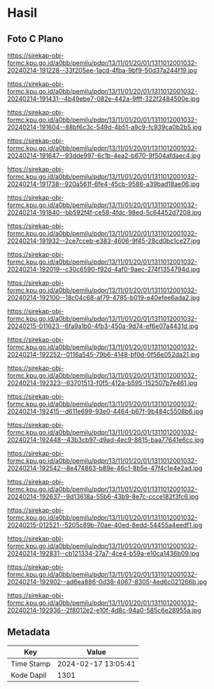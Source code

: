 # Hasil

## Foto C Plano

https://sirekap-obj-formc.kpu.go.id/a0bb/pemilu/pdpr/13/11/01/20/01/1311012001032-20240214-191228--33f205ee-1acd-4fba-9bf9-50d37a244f19.jpg

https://sirekap-obj-formc.kpu.go.id/a0bb/pemilu/pdpr/13/11/01/20/01/1311012001032-20240214-191431--4b49ebe7-082e-442a-9fff-322f2484500e.jpg

https://sirekap-obj-formc.kpu.go.id/a0bb/pemilu/pdpr/13/11/01/20/01/1311012001032-20240214-191604--88bf6c3c-549d-4b51-a9c9-fc939ca0b2b5.jpg

https://sirekap-obj-formc.kpu.go.id/a0bb/pemilu/pdpr/13/11/01/20/01/1311012001032-20240214-191647--93dde997-6c1b-4ea2-b670-9f504afdaec4.jpg

https://sirekap-obj-formc.kpu.go.id/a0bb/pemilu/pdpr/13/11/01/20/01/1311012001032-20240214-191738--920a561f-6fe4-45cb-9586-a39bad18ae06.jpg

https://sirekap-obj-formc.kpu.go.id/a0bb/pemilu/pdpr/13/11/01/20/01/1311012001032-20240214-191840--bb592f4f-ce58-4fdc-98ed-5c64452d7208.jpg

https://sirekap-obj-formc.kpu.go.id/a0bb/pemilu/pdpr/13/11/01/20/01/1311012001032-20240214-191932--2ce7cceb-e383-4606-9f45-28cd0bc1ce27.jpg

https://sirekap-obj-formc.kpu.go.id/a0bb/pemilu/pdpr/13/11/01/20/01/1311012001032-20240214-192019--c30c6590-f92d-4af0-9aec-274f1354794d.jpg

https://sirekap-obj-formc.kpu.go.id/a0bb/pemilu/pdpr/13/11/01/20/01/1311012001032-20240214-192100--18c04c68-af79-4785-b019-e40efee6ada2.jpg

https://sirekap-obj-formc.kpu.go.id/a0bb/pemilu/pdpr/13/11/01/20/01/1311012001032-20240215-011623--6fa9a1b0-4fb3-450a-9d74-ef6e07a4431d.jpg

https://sirekap-obj-formc.kpu.go.id/a0bb/pemilu/pdpr/13/11/01/20/01/1311012001032-20240214-192252--0116a545-79b6-4148-bf0d-0f56e052da21.jpg

https://sirekap-obj-formc.kpu.go.id/a0bb/pemilu/pdpr/13/11/01/20/01/1311012001032-20240214-192323--63701513-f0f5-412a-b595-152507b7e461.jpg

https://sirekap-obj-formc.kpu.go.id/a0bb/pemilu/pdpr/13/11/01/20/01/1311012001032-20240214-192415--d611e699-93e0-4464-b67f-9b484c5508b6.jpg

https://sirekap-obj-formc.kpu.go.id/a0bb/pemilu/pdpr/13/11/01/20/01/1311012001032-20240214-192448--43b3cb97-d9ad-4ec9-8815-baa77641e6cc.jpg

https://sirekap-obj-formc.kpu.go.id/a0bb/pemilu/pdpr/13/11/01/20/01/1311012001032-20240214-192542--8e474863-b89e-46c1-8b5e-47f4c1e4e2ad.jpg

https://sirekap-obj-formc.kpu.go.id/a0bb/pemilu/pdpr/13/11/01/20/01/1311012001032-20240214-192637--9d13618a-55b6-43b9-8e7c-ccce182f3fc6.jpg

https://sirekap-obj-formc.kpu.go.id/a0bb/pemilu/pdpr/13/11/01/20/01/1311012001032-20240215-012521--5205c89b-70ae-40ed-8edd-54455a4eedf1.jpg

https://sirekap-obj-formc.kpu.go.id/a0bb/pemilu/pdpr/13/11/01/20/01/1311012001032-20240214-192831--cb121334-27a7-4ce4-b59a-e10ca1436b09.jpg

https://sirekap-obj-formc.kpu.go.id/a0bb/pemilu/pdpr/13/11/01/20/01/1311012001032-20240214-192902--ad6ea886-0d38-4067-8305-4ed6c021266b.jpg

https://sirekap-obj-formc.kpu.go.id/a0bb/pemilu/pdpr/13/11/01/20/01/1311012001032-20240214-192936--2f8012e2-e10f-4d8c-94a0-585c6e28955a.jpg


## Metadata

| Key        | Value               |
| ---------- | ------------------- |
| Time Stamp | 2024-02-17 13:05:41 |
| Kode Dapil | 1301                |



